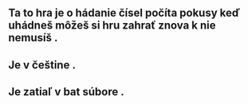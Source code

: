 ## Ta to hra je o hádanie čísel počíta pokusy keď uhádneš môžeš si hru zahrať znova k nie nemusíš .

## Je v češtine .
## Je zatiaľ v bat súbore .
